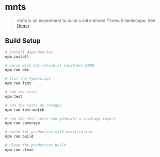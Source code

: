 # mnts

> mnts is an experiment to build a data-driven ThreeJS landscape. See [Demo](https://thomasrutzer.github.io/mntns/demo/demo.html "Demo")


## Build Setup

``` bash
# install dependencies
npm install

# serve with hot reload at localhost:8080
npm run dev

# lint the Typescript
npm run lint

# run the tests
npm test

# run the tests on changes
npm run test:watch

# run the test suite and generate a coverage report
npm run coverage

# build for production with minification
npm run build

# clean the production build
npm run clean
```
